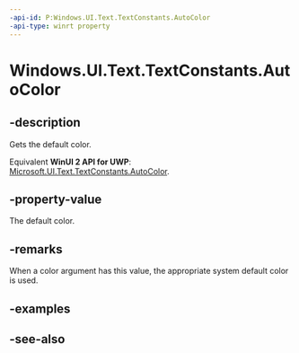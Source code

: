 ```yaml
---
-api-id: P:Windows.UI.Text.TextConstants.AutoColor
-api-type: winrt property
---
```


<!-- Property syntax
public Windows.UI.Color AutoColor { get; }
-->

# Windows.UI.Text.TextConstants.AutoColor

## -description
Gets the default color.

Equivalent **WinUI 2 API for UWP**: [Microsoft.UI.Text.TextConstants.AutoColor](/windows/winui/api/microsoft.ui.text.textconstants.autocolor).

## -property-value
The default color.

## -remarks
When a color argument has this value, the appropriate system default color is used.

## -examples

## -see-also
